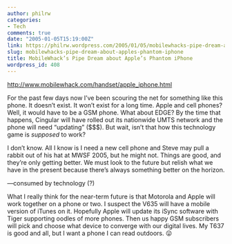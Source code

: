 ```yaml
---
author: philrw
categories:
- Tech
comments: true
date: "2005-01-05T15:19:00Z"
link: https://philrw.wordpress.com/2005/01/05/mobilewhacks-pipe-dream-about-apples-phantom-iphone/
slug: mobilewhacks-pipe-dream-about-apples-phantom-iphone
title: MobileWhack’s Pipe Dream about Apple’s Phantom iPhone
wordpress_id: 408
---
```


http://www.mobilewhack.com/handset/apple_iphone.html

For the past few days now I’ve been scouring the net for something like this phone. It doesn’t exist. It won’t exist for a long time. Apple and cell phones? Well, it would have to be a GSM phone. What about EDGE? By the time that happens, Cingular will have rolled out its nationwide UMTS network and the phone will need “updating” ($$$). But wait, isn’t that how this technology game is _supposed_ to work?

I don’t know. All I know is I need a new cell phone and Steve may pull a rabbit out of his hat at MWSF 2005, but he might not. Things are good, and they’re only getting better. We must look to the future but relish what we have in the present because there’s always something better on the horizon.

—consumed by technology (?)

<!--more-->

What I really think for the near-term future is that Motorola and Apple will work together on a phone or two. I suspect the V635 will have a mobile version of iTunes on it. Hopefully Apple will update its iSync software with Tiger supporting oodles of more phones. Then us happy GSM subscribers will pick and choose what device to converge with our digital lives. My T637 is good and all, but I want a phone I can read outdoors. :stuck_out_tongue:
